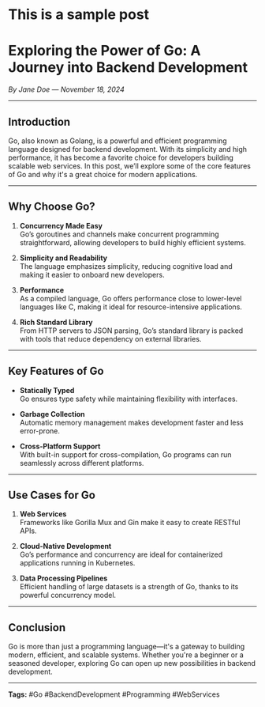 # This is a sample post
# Exploring the Power of Go: A Journey into Backend Development

*By Jane Doe — November 18, 2024*

---

## Introduction

Go, also known as Golang, is a powerful and efficient programming language designed for backend development. With its simplicity and high performance, it has become a favorite choice for developers building scalable web services. In this post, we’ll explore some of the core features of Go and why it's a great choice for modern applications.

---

## Why Choose Go?

1. **Concurrency Made Easy**  
   Go’s goroutines and channels make concurrent programming straightforward, allowing developers to build highly efficient systems.

2. **Simplicity and Readability**  
   The language emphasizes simplicity, reducing cognitive load and making it easier to onboard new developers.

3. **Performance**  
   As a compiled language, Go offers performance close to lower-level languages like C, making it ideal for resource-intensive applications.

4. **Rich Standard Library**  
   From HTTP servers to JSON parsing, Go’s standard library is packed with tools that reduce dependency on external libraries.

---

## Key Features of Go

- **Statically Typed**  
  Go ensures type safety while maintaining flexibility with interfaces.

- **Garbage Collection**  
  Automatic memory management makes development faster and less error-prone.

- **Cross-Platform Support**  
  With built-in support for cross-compilation, Go programs can run seamlessly across different platforms.

---

## Use Cases for Go

1. **Web Services**  
   Frameworks like Gorilla Mux and Gin make it easy to create RESTful APIs.

2. **Cloud-Native Development**  
   Go’s performance and concurrency are ideal for containerized applications running in Kubernetes.

3. **Data Processing Pipelines**  
   Efficient handling of large datasets is a strength of Go, thanks to its powerful concurrency model.

---

## Conclusion

Go is more than just a programming language—it's a gateway to building modern, efficient, and scalable systems. Whether you're a beginner or a seasoned developer, exploring Go can open up new possibilities in backend development.

---

**Tags:** #Go #BackendDevelopment #Programming #WebServices

